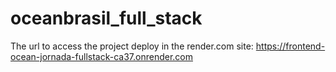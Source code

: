 # oceanbrasil_full_stack

The url to access the project deploy in the render.com site:  https://frontend-ocean-jornada-fullstack-ca37.onrender.com

